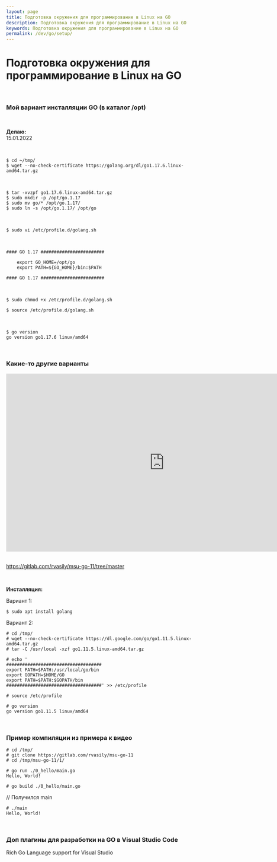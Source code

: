 ```yaml
---
layout: page
title: Подготовка окружения для программирование в Linux на GO
description: Подготовка окружения для программирование в Linux на GO
keywords: Подготовка окружения для программирование в Linux на GO
permalink: /dev/go/setup/
---
```


# Подготовка окружения для программирование в Linux на GO

<br/>

### Мой вариант инсталляции GO (в каталог /opt)

<br/>

**Делаю:**  
15.01.2022

<br/>

    $ cd ~/tmp/
    $ wget --no-check-certificate https://golang.org/dl/go1.17.6.linux-amd64.tar.gz

<br/>

    $ tar -xvzpf go1.17.6.linux-amd64.tar.gz
    $ sudo mkdir -p /opt/go.1.17
    $ sudo mv go/* /opt/go.1.17/
    $ sudo ln -s /opt/go.1.17/ /opt/go

<br/>

    $ sudo vi /etc/profile.d/golang.sh

<br/>

```
#### GO 1.17 ########################

    export GO_HOME=/opt/go
    export PATH=${GO_HOME}/bin:$PATH

#### GO 1.17 ########################
```

<br/>

    $ sudo chmod +x /etc/profile.d/golang.sh

    $ source /etc/profile.d/golang.sh

<br/>

    $ go version
    go version go1.17.6 linux/amd64

<br/>

### Какие-то другие варианты

<div align="center">
    <iframe width="853" height="480" src="https://www.youtube.com/embed/9Pk7xAT_aCU" frameborder="0" allowfullscreen></iframe>
</div>

<br/>

https://gitlab.com/rvasily/msu-go-11/tree/master

<br/>

**Инсталляция:**

Вариант 1:

    $ sudo apt install golang

Вариант 2:

    # cd /tmp/
    # wget --no-check-certificate https://dl.google.com/go/go1.11.5.linux-amd64.tar.gz
    # tar -C /usr/local -xzf go1.11.5.linux-amd64.tar.gz

    # echo '
    ####################################
    export PATH=$PATH:/usr/local/go/bin
    export GOPATH=$HOME/GO
    export PATH=$PATH:$GOPATH/bin
    ####################################' >> /etc/profile

    # source /etc/profile

    # go version
    go version go1.11.5 linux/amd64

<br/>

### Пример компиляции из примера к видео

    # cd /tmp/
    # git clone https://gitlab.com/rvasily/msu-go-11
    # cd /tmp/msu-go-11/1/

    # go run ./0_hello/main.go
    Hello, World!

    # go build ./0_hello/main.go

// Получился main

    # ./main
    Hello, World!

<br/>

### Доп плагины для разработки на GO в Visual Studio Code

Rich Go Language support for Visual Studio

